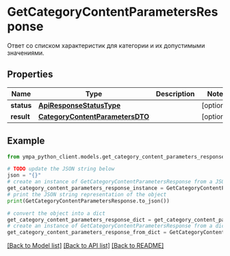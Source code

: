 # GetCategoryContentParametersResponse

Ответ со списком характеристик для категории и их допустимыми значениями.

## Properties

Name | Type | Description | Notes
------------ | ------------- | ------------- | -------------
**status** | [**ApiResponseStatusType**](ApiResponseStatusType.md) |  | [optional] 
**result** | [**CategoryContentParametersDTO**](CategoryContentParametersDTO.md) |  | [optional] 

## Example

```python
from ympa_python_client.models.get_category_content_parameters_response import GetCategoryContentParametersResponse

# TODO update the JSON string below
json = "{}"
# create an instance of GetCategoryContentParametersResponse from a JSON string
get_category_content_parameters_response_instance = GetCategoryContentParametersResponse.from_json(json)
# print the JSON string representation of the object
print(GetCategoryContentParametersResponse.to_json())

# convert the object into a dict
get_category_content_parameters_response_dict = get_category_content_parameters_response_instance.to_dict()
# create an instance of GetCategoryContentParametersResponse from a dict
get_category_content_parameters_response_from_dict = GetCategoryContentParametersResponse.from_dict(get_category_content_parameters_response_dict)
```
[[Back to Model list]](../README.md#documentation-for-models) [[Back to API list]](../README.md#documentation-for-api-endpoints) [[Back to README]](../README.md)


